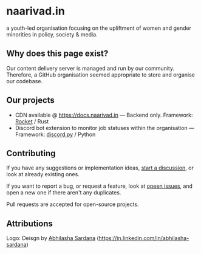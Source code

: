# naarivad.in

a youth-led organisation focusing on the upliftment of women and gender minorities in policy, society & media.

## Why does this page exist?

Our content delivery server is managed and run by our community. Therefore, a GitHub organisation seemed appropriate to store and organise our codebase.

## Our projects

- CDN available @ https://docs.naarivad.in — Backend only. Framework: [Rocket](https://github.com/SergioBenitez/Rocket) / Rust
- Discord bot extension to monitor job statuses within the organisation — Framework: [discord.py](https://github.com/Rapptz/discord.py) / Python

## Contributing

<!--If you wish to contribute to any of these projects, ensure you meet the criteria below and fill up [this form]()

### Prerequisites
- Proficiency in the languages and frameworks used in the projects you wish to contribute to.
- Experience with the Linux command line and git.
- Ability to read documentation.
- Prior experience (professional or otherwise) recommended, but not necessary.

### Responsibilities
- Assist with the maintenance of the naarivad.in GitHub Organisation and keeping projects up-to-date.
- Code projects for regular or internal use

### Powers
- Access to naarivad.in GitHub Organisation and Hetzner team (if needed to host projects).-->
If you have any suggestions or implementation ideas, [start a discussion](https://github.com/naarivad/naarivad/discussions/), or look at already existing ones.

If you want to report a bug, or request a feature, look at [opeen issues](https://github.com/naarivad/naarivad/issues/), and open a new one if there aren't any duplicates.

Pull requests are accepted for open-source projects.

## Attributions
Logo: Deisgn by [Abhilasha Sardana](mailto:abhilashasardana1@gmail.com) (https://in.linkedin.com/in/abhilasha-sardana)
